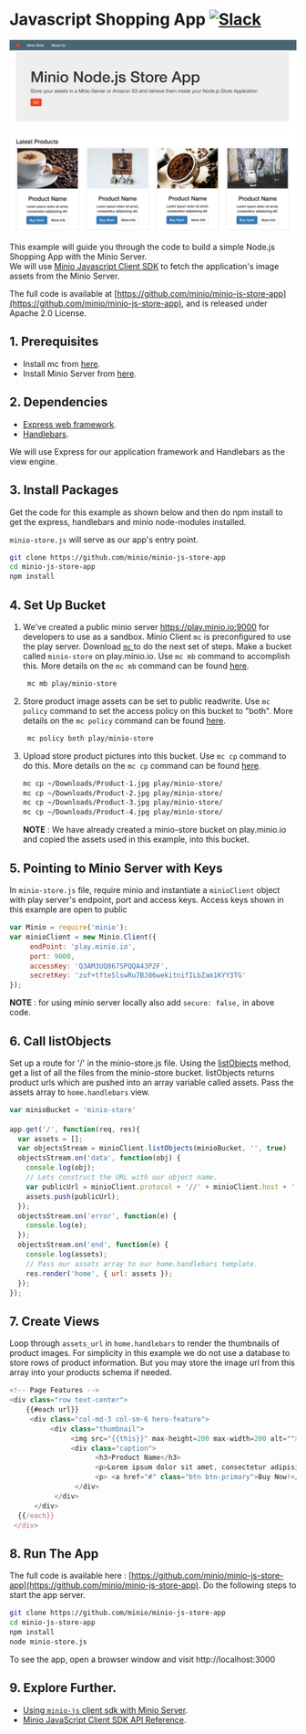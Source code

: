 # Javascript Shopping App [![Slack](https://slack.minio.io/slack?type=svg)](https://slack.minio.io)

![minio_JS1](https://github.com/minio/minio-js-store-app/blob/master/docs/screenshots/minio-JS1.jpg?raw=true)

This example will guide you through the code to build a simple Node.js Shopping App with the Minio Server.  
We will use [Minio Javascript Client SDK](https://docs.minio.io/docs/javascript-client-quickstart-guide) to fetch the application's image assets from the Minio Server.

The full code is available at  [https://github.com/minio/minio-js-store-app](https://github.com/minio/minio-js-store-app), and is released under Apache 2.0 License.

## 1. Prerequisites

* Install mc  from [here](https://docs.minio.io/docs/minio-client-quickstart-guide).
* Install Minio Server from [here](https://docs.minio.io/docs/minio ).

## 2. Dependencies

* [Express web framework](http://expressjs.com).
* [Handlebars](http://handlebarsjs.com).

We will use Express for our application framework and Handlebars as the view engine.

## 3. Install Packages

Get the code for this example as shown below and then do npm install to get the express, handlebars and minio node-modules installed.

`minio-store.js` will serve as our app's entry point.

```sh
git clone https://github.com/minio/minio-js-store-app
cd minio-js-store-app
npm install
```

##  4. Set Up Bucket

1. We've created a public minio server https://play.minio.io:9000 for developers to use as a sandbox. Minio Client `mc` is  preconfigured to use the play server. Download [ `mc` ](https://docs.minio.io/docs/minio-client-quick-start-guide) to do the next set of steps.
Make a bucket called `minio-store` on play.minio.io. Use `mc mb` command to accomplish this. More details on the `mc mb` command can be found [here](https://docs.minio.io/docs/minio-client-complete-guide#mb).


   ```sh
    mc mb play/minio-store
   ```
2. Store product image assets can be set to public readwrite. Use `mc policy` command to set the access policy on this bucket to "both". More details on the `mc policy` command can be found [here](https://docs.minio.io/docs/minio-client-complete-guide#policy).

   ```sh
    mc policy both play/minio-store
   ```

3. Upload store product pictures into this bucket.  Use `mc cp`  command to do this. More details on the `mc cp` command can be found [here](https://docs.minio.io/docs/minio-client-complete-guide#cp).

   ```sh
   mc cp ~/Downloads/Product-1.jpg play/minio-store/
   mc cp ~/Downloads/Product-2.jpg play/minio-store/
   mc cp ~/Downloads/Product-3.jpg play/minio-store/
   mc cp ~/Downloads/Product-4.jpg play/minio-store/
   ```

   **NOTE** : We have already created a minio-store bucket on play.minio.io and copied the assets used in this example, into this bucket.


## 5. Pointing to Minio Server with Keys


In `minio-store.js` file, require minio and instantiate a `minioClient` object with play server's endpoint, port and access keys. Access keys shown in this example are open to public


```js
var Minio = require('minio');
var minioClient = new Minio.Client({
 	 endPoint: 'play.minio.io',
     port: 9000,
	 accessKey: 'Q3AM3UQ867SPQQA43P2F',
	 secretKey: 'zuf+tfteSlswRu7BJ86wekitnifILbZam1KYY3TG'
});
```

**NOTE** : for using minio server locally also add ``secure: false,`` in above code.


## 6. Call listObjects

Set up a route for '/' in the minio-store.js file. Using the [listObjects]( https://docs.minio.io/docs/javascript-client-api-reference#listObjects) method, get a list of all the files from the minio-store bucket. listObjects returns product urls which are pushed into an array variable called assets. Pass the assets array to `home.handlebars` view.


```js
var minioBucket = 'minio-store'

app.get('/', function(req, res){
  var assets = [];
  var objectsStream = minioClient.listObjects(minioBucket, '', true)
  objectsStream.on('data', function(obj) {
    console.log(obj);
    // Lets construct the URL with our object name.
    var publicUrl = minioClient.protocol + '//' + minioClient.host + ':' + minioClient.port + '/' + minioBucket + '/' + obj.name
    assets.push(publicUrl);
  });
  objectsStream.on('error', function(e) {
    console.log(e);
  });
  objectsStream.on('end', function(e) {
    console.log(assets);
    // Pass our assets array to our home.handlebars template.
    res.render('home', { url: assets });
  });
});
```

## 7. Create Views

Loop through `assets_url` in `home.handlebars` to render the thumbnails of product images. For simplicity in this example we do not use a database to store rows of product information. But you may store the image url from this array into your products schema if needed.

```js
<!-- Page Features -->
<div class="row text-center">
	{{#each url}}
     <div class="col-md-3 col-sm-6 hero-feature">
          <div class="thumbnail">
               <img src="{{this}}" max-height=200 max-width=200 alt="">
               <div class="caption">
                     <h3>Product Name</h3>
                     <p>Lorem ipsum dolor sit amet, consectetur adipisicing elit.</p>
                     <p> <a href="#" class="btn btn-primary">Buy Now!</a> <a href="#" class="btn btn-default">More Info</a> </p>
                </div>
           </div>
      </div>
  {{/each}}   
 </div>
```

## 8. Run The App

The full code is available here :  [https://github.com/minio/minio-js-store-app](https://github.com/minio/minio-js-store-app).  Do the following steps to start the app server.

  ```sh
  git clone https://github.com/minio/minio-js-store-app
  cd minio-js-store-app
  npm install
  node minio-store.js
  ```

  To see the app, open a browser window and visit http://localhost:3000

## 9.  Explore Further.

- [Using `minio-js` client sdk with Minio Server](https://docs.minio.io/docs/javascript-client-quickstart-guide).
- [Minio JavaScript Client SDK API Reference](https://docs.minio.io/docs/javascript-client-api-reference).
